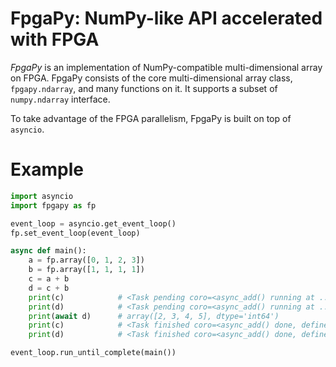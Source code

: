 # FpgaPy: NumPy-like API accelerated with FPGA

*FpgaPy* is an implementation of NumPy-compatible multi-dimensional array on FPGA. FpgaPy consists of the core multi-dimensional array class, `fpgapy.ndarray`, and many functions on it. It supports a subset of `numpy.ndarray` interface.

To take advantage of the FPGA parallelism, FpgaPy is built on top of `asyncio`.

# Example

```python
import asyncio
import fpgapy as fp

event_loop = asyncio.get_event_loop()
fp.set_event_loop(event_loop)

async def main():
    a = fp.array([0, 1, 2, 3])
    b = fp.array([1, 1, 1, 1])
    c = a + b
    d = c + b
    print(c)            # <Task pending coro=<async_add() running at ...>>
    print(d)            # <Task pending coro=<async_add() running at ...>>
    print(await d)      # array([2, 3, 4, 5], dtype='int64')
    print(c)            # <Task finished coro=<async_add() done, defined at ...> result=array([1, 2, ...dtype='int64')>
    print(d)            # <Task finished coro=<async_add() done, defined at ...> result=array([2, 3, ...dtype='int64')>

event_loop.run_until_complete(main())
```
